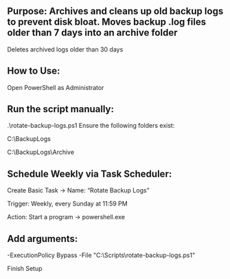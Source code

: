 ## Purpose: Archives and cleans up old backup logs to prevent disk bloat. Moves backup .log files older than 7 days into an archive folder

Deletes archived logs older than 30 days

## How to Use:

Open PowerShell as Administrator

## Run the script manually:


.\rotate-backup-logs.ps1
Ensure the following folders exist:

C:\BackupLogs

C:\BackupLogs\Archive

## Schedule Weekly via Task Scheduler:

Create Basic Task → Name: “Rotate Backup Logs”

Trigger: Weekly, every Sunday at 11:59 PM

Action: Start a program → powershell.exe

## Add arguments:

-ExecutionPolicy Bypass -File "C:\Scripts\rotate-backup-logs.ps1"

Finish Setup